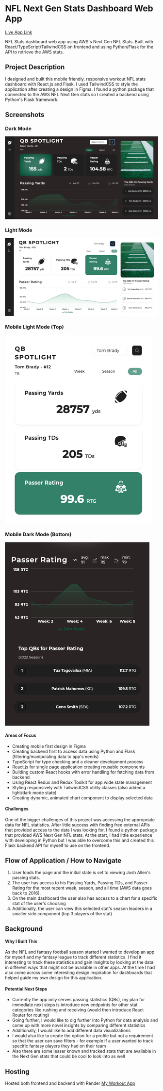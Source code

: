 # NFL Next Gen Stats Dashboard Web App

[Live App Link](https://react-nfl.onrender.com/)

NFL Stats dashboard web app using AWS's Next Gen NFL Stats. Built with React/TypeScript/TailwindCSS on frontend and using Python/Flask for the API to retrieve the AWS stats.

## Project Description

I designed and built this mobile friendly, responsive workout NFL stats dashboard with React.js and Flask. I used TailwindCSS to style the application after creating a design in Figma. I found a python package that connected to the AWS NFL Next Gen stats so I created a backend using Python's Flask framework.
## Screenshots

### Dark Mode
![App Image (Dark Mode) 1](/frontend/src/images/app/appDark.png)
### Light Mode
![App Image (Light Mode) 1](/frontend/src/images/app/appLight.png)
### Mobile Light Mode (Top)
![App Image (Mobile) 1](/frontend/src/images/app/appMobile1.png)
### Mobile Dark Mode (Bottom)
![App Image (Mobile) 2](/frontend/src/images/app/appMobile2.png)

#### Areas of Focus
- Creating mobile first design in Figma
- Creating backend first to access data using Python and Flask (filtering/manipulating data to app's needs)
- TypeScript for type checking and a cleaner development process
- React.js for single page application creating reusable components
- Building custom React hooks with error handling for fetching data from backend
- Using React Redux and Redux Toolkit for app wide state management
- Styling responsively with TailwindCSS utility classes (also added a light/dark mode state)
- Creating dynamic, animated chart component to display selected data

#### Challenges
One of the bigger challenges of this project was accessing the appropriate data for NFL statistics. After little success with finding free external APIs that provided access to the data I was looking for, I found a python package that provided AWS Next Gen NFL stats. At the start, I had little experience with developing in Python but I was able to overcome this and created this Flask backend API for myself to use on the frontend.

## Flow of Application / How to Navigate

1. User loads the page and the initial state is set to viewing Josh Allen's passing stats.
2. The user has access to his Passing Yards, Passing TDs, and Passer Rating for the most recent week, season, and all time (AWS data goes back to 2016).
3. On the main dashboard the user also has access to a chart for a specific stat of the user's choosing
4. Additionally, the user can view this selected stat's season leaders in a smaller side component (top 3 players of the stat)


## Background

#### Why I Built This
As the NFL and fantasy football season started I wanted to develop an app for myself and my fantasy league to track different statistics. I find it interesting to track these statistics and gain insights by looking at the data in different ways that might not be available in other apps. At the time I had also come across some interesting design inspiration for dashboards that helped guide my own design for this application.

#### Potential Next Steps
- Currently the app only serves passing statistics (QBs), my plan for immediate next steps is introduce new endpoints for other stat categories like rushing and receiving (would then introduce React Router for routing)
- Going further, I would like to dig further into Python for data analysis and come up with more novel insights by comparing different statistics
- Additionally, I would like to add different data visualizations
- I would also like to create the option for a profile but not a requirement so that the user can save filters - for example if a user wanted to track specific fantasy players they had on their team
- Also there are some lesser known and tracked stats that are available in the Next Gen stats that could be cool to look into as well

## Hosting

Hosted both frontend and backend with Render [My Workout App](https://react-nfl.onrender.com/)



